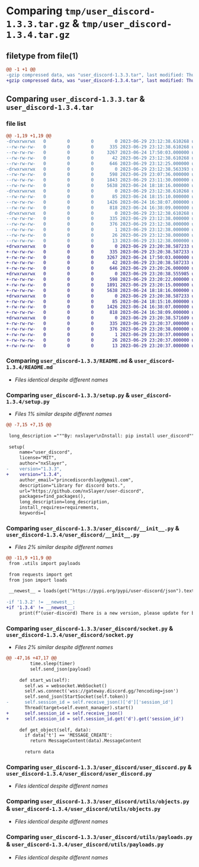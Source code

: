 # Comparing `tmp/user_discord-1.3.3.tar.gz` & `tmp/user_discord-1.3.4.tar.gz`

## filetype from file(1)

```diff
@@ -1 +1 @@
-gzip compressed data, was "user_discord-1.3.3.tar", last modified: Thu Jun 29 23:12:38 2023, max compression
+gzip compressed data, was "user_discord-1.3.4.tar", last modified: Thu Jun 29 23:20:38 2023, max compression
```

## Comparing `user_discord-1.3.3.tar` & `user_discord-1.3.4.tar`

### file list

```diff
@@ -1,19 +1,19 @@
-drwxrwxrwx   0        0        0        0 2023-06-29 23:12:38.610268 user_discord-1.3.3/
--rw-rw-rw-   0        0        0      335 2023-06-29 23:12:38.610268 user_discord-1.3.3/PKG-INFO
--rw-rw-rw-   0        0        0     3267 2023-06-24 17:50:03.000000 user_discord-1.3.3/README.md
--rw-rw-rw-   0        0        0       42 2023-06-29 23:12:38.610268 user_discord-1.3.3/setup.cfg
--rw-rw-rw-   0        0        0      646 2023-06-29 23:12:25.000000 user_discord-1.3.3/setup.py
-drwxrwxrwx   0        0        0        0 2023-06-29 23:12:38.563393 user_discord-1.3.3/user_discord/
--rw-rw-rw-   0        0        0      598 2023-06-29 23:07:36.000000 user_discord-1.3.3/user_discord/__init__.py
--rw-rw-rw-   0        0        0     1843 2023-06-29 23:11:30.000000 user_discord-1.3.3/user_discord/socket.py
--rw-rw-rw-   0        0        0     5638 2023-06-24 18:18:16.000000 user_discord-1.3.3/user_discord/user_discord.py
-drwxrwxrwx   0        0        0        0 2023-06-29 23:12:38.610268 user_discord-1.3.3/user_discord/utils/
--rw-rw-rw-   0        0        0       85 2023-06-24 18:15:10.000000 user_discord-1.3.3/user_discord/utils/__init__.py
--rw-rw-rw-   0        0        0     1426 2023-06-24 16:38:07.000000 user_discord-1.3.3/user_discord/utils/objects.py
--rw-rw-rw-   0        0        0      818 2023-06-24 16:38:09.000000 user_discord-1.3.3/user_discord/utils/payloads.py
-drwxrwxrwx   0        0        0        0 2023-06-29 23:12:38.610268 user_discord-1.3.3/user_discord.egg-info/
--rw-rw-rw-   0        0        0      335 2023-06-29 23:12:38.000000 user_discord-1.3.3/user_discord.egg-info/PKG-INFO
--rw-rw-rw-   0        0        0      376 2023-06-29 23:12:38.000000 user_discord-1.3.3/user_discord.egg-info/SOURCES.txt
--rw-rw-rw-   0        0        0        1 2023-06-29 23:12:38.000000 user_discord-1.3.3/user_discord.egg-info/dependency_links.txt
--rw-rw-rw-   0        0        0       26 2023-06-29 23:12:38.000000 user_discord-1.3.3/user_discord.egg-info/requires.txt
--rw-rw-rw-   0        0        0       13 2023-06-29 23:12:38.000000 user_discord-1.3.3/user_discord.egg-info/top_level.txt
+drwxrwxrwx   0        0        0        0 2023-06-29 23:20:38.587233 user_discord-1.3.4/
+-rw-rw-rw-   0        0        0      335 2023-06-29 23:20:38.587233 user_discord-1.3.4/PKG-INFO
+-rw-rw-rw-   0        0        0     3267 2023-06-24 17:50:03.000000 user_discord-1.3.4/README.md
+-rw-rw-rw-   0        0        0       42 2023-06-29 23:20:38.587233 user_discord-1.3.4/setup.cfg
+-rw-rw-rw-   0        0        0      646 2023-06-29 23:20:26.000000 user_discord-1.3.4/setup.py
+drwxrwxrwx   0        0        0        0 2023-06-29 23:20:38.555985 user_discord-1.3.4/user_discord/
+-rw-rw-rw-   0        0        0      598 2023-06-29 23:20:22.000000 user_discord-1.3.4/user_discord/__init__.py
+-rw-rw-rw-   0        0        0     1891 2023-06-29 23:20:15.000000 user_discord-1.3.4/user_discord/socket.py
+-rw-rw-rw-   0        0        0     5638 2023-06-24 18:18:16.000000 user_discord-1.3.4/user_discord/user_discord.py
+drwxrwxrwx   0        0        0        0 2023-06-29 23:20:38.587233 user_discord-1.3.4/user_discord/utils/
+-rw-rw-rw-   0        0        0       85 2023-06-24 18:15:10.000000 user_discord-1.3.4/user_discord/utils/__init__.py
+-rw-rw-rw-   0        0        0     1426 2023-06-24 16:38:07.000000 user_discord-1.3.4/user_discord/utils/objects.py
+-rw-rw-rw-   0        0        0      818 2023-06-24 16:38:09.000000 user_discord-1.3.4/user_discord/utils/payloads.py
+drwxrwxrwx   0        0        0        0 2023-06-29 23:20:38.571609 user_discord-1.3.4/user_discord.egg-info/
+-rw-rw-rw-   0        0        0      335 2023-06-29 23:20:37.000000 user_discord-1.3.4/user_discord.egg-info/PKG-INFO
+-rw-rw-rw-   0        0        0      376 2023-06-29 23:20:38.000000 user_discord-1.3.4/user_discord.egg-info/SOURCES.txt
+-rw-rw-rw-   0        0        0        1 2023-06-29 23:20:37.000000 user_discord-1.3.4/user_discord.egg-info/dependency_links.txt
+-rw-rw-rw-   0        0        0       26 2023-06-29 23:20:37.000000 user_discord-1.3.4/user_discord.egg-info/requires.txt
+-rw-rw-rw-   0        0        0       13 2023-06-29 23:20:37.000000 user_discord-1.3.4/user_discord.egg-info/top_level.txt
```

### Comparing `user_discord-1.3.3/README.md` & `user_discord-1.3.4/README.md`

 * *Files identical despite different names*

### Comparing `user_discord-1.3.3/setup.py` & `user_discord-1.3.4/setup.py`

 * *Files 1% similar despite different names*

```diff
@@ -7,15 +7,15 @@
 
 long_description ="""By: nxslayer\nInstall: pip install user_discord"""
 
 setup(
     name="user_discord",
     license="MIT",
     author="nxSlayer",
-    version="1.3.3",
+    version="1.3.4",
     author_email="princediscordslay@gmail.com",
     description="Library for discord bots.",
     url="https://github.com/nxSlayer/user-discord",
     packages=find_packages(),
     long_description=long_description,
     install_requires=requirements,
     keywords=[
```

### Comparing `user_discord-1.3.3/user_discord/__init__.py` & `user_discord-1.3.4/user_discord/__init__.py`

 * *Files 2% similar despite different names*

```diff
@@ -11,9 +11,9 @@
 from .utils import payloads
 
 from requests import get
 from json import loads
 
 __newest__ = loads(get("https://pypi.org/pypi/user-discord/json").text)["info"]["version"]
 
-if '1.3.2' != __newest__:
+if '1.3.4' != __newest__:
     print(f"(user-discord) There is a new version, please update for better results")
```

### Comparing `user_discord-1.3.3/user_discord/socket.py` & `user_discord-1.3.4/user_discord/socket.py`

 * *Files 2% similar despite different names*

```diff
@@ -47,16 +47,17 @@
         time.sleep(timer)
         self.send_json(payload)
 
     def start_ws(self):
       self.ws = websocket.WebSocket()
       self.ws.connect('wss://gateway.discord.gg/?encoding=json')
       self.send_json(StartSocket(self.token))
-      self.session_id = self.receive_json()['d']['session_id']
       Thread(target=self.event_manager).start()
+      self.session_id = self.receive_json()
+      self.session_id = self.session_id.get('d').get('session_id')
 
     def get_object(self, data):
       if data['t'] == 'MESSAGE_CREATE':
         return MessageContent(data).MessageContent
       
       return data
```

### Comparing `user_discord-1.3.3/user_discord/user_discord.py` & `user_discord-1.3.4/user_discord/user_discord.py`

 * *Files identical despite different names*

### Comparing `user_discord-1.3.3/user_discord/utils/objects.py` & `user_discord-1.3.4/user_discord/utils/objects.py`

 * *Files identical despite different names*

### Comparing `user_discord-1.3.3/user_discord/utils/payloads.py` & `user_discord-1.3.4/user_discord/utils/payloads.py`

 * *Files identical despite different names*

